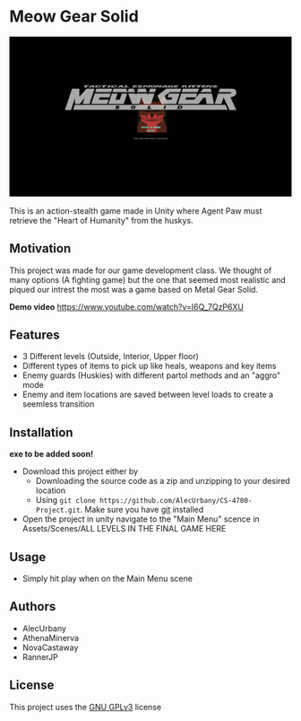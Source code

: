 # Meow Gear Solid
![image](./ReadMeImages/MainMenu.png)

This is an action-stealth game made in Unity where Agent Paw must retrieve the "Heart of Humanity" from the huskys.

## Motivation
This project was made for our game development class. We thought of many options (A fighting game) but the one that seemed most realistic and piqued our intrest the most was a game based on Metal Gear Solid.
 
**Demo video**
 https://www.youtube.com/watch?v=I6Q_7QzP6XU

## Features
- 3 Different levels (Outside, Interior, Upper floor)
- Different types of items to pick up like heals, weapons and key items
- Enemy guards (Huskies) with different partol methods and an "aggro" mode
- Enemy and item locations are saved between level loads to create a seemless transition


## Installation
**exe to be added soon!** 
- Download this project either by 
    - Downloading the source code as a zip and unzipping to your desired location
    - Using `git clone https://github.com/AlecUrbany/CS-4700-Project.git`. Make sure you have [git](https://git-scm.com/downloads) installed
- Open the project in unity navigate to the "Main Menu" scence in Assets/Scenes/ALL LEVELS IN THE FINAL GAME HERE

## Usage
- Simply hit play when on the Main Menu scene

## Authors
- AlecUrbany
- AthenaMinerva 
- NovaCastaway
- RannerJP 
## License

This project uses the [GNU GPLv3](https://choosealicense.com/licenses/gpl-3.0/) license
